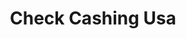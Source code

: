 ---
title: Check Cashing Usa
slug: check-cashing-usa
updated-on: '2024-05-30T13:44:31.749Z'
created-on: '2024-05-30T13:41:46.671Z'
published-on: '2024-05-30T13:54:32.469Z'
f_city-state-2:
- cms/city/miami-fl.md
- cms/city/homestead-fl.md
- cms/city/hialeah-fl.md
- cms/city/worth-fl.md
f_locations:
- cms/payday-loan/check-cashing-usa-11015.md
- cms/payday-loan/check-cashing-usa-11016.md
- cms/payday-loan/check-cashing-usa-11017.md
- cms/payday-loan/check-cashing-usa-11018.md
- cms/payday-loan/check-cashing-usa-11019.md
f_states:
- cms/state/florida.md
layout: '[company].html'
tags: company
---